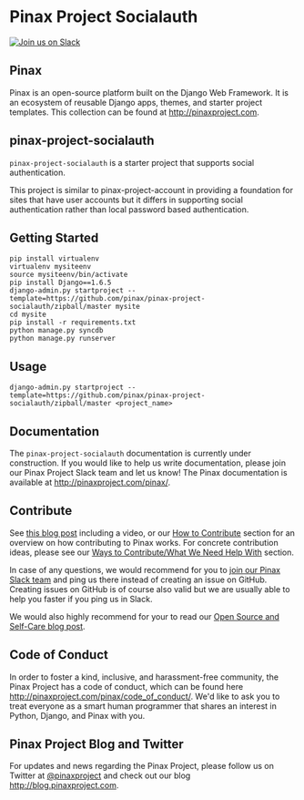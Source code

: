 Pinax Project Socialauth
========================
[![Join us on Slack](http://slack.pinaxproject.com/badge.svg)](http://slack.pinaxproject.com/)


Pinax
-------

Pinax is an open-source platform built on the Django Web Framework. It is an ecosystem of reusable Django apps, themes, and starter project templates. 
This collection can be found at http://pinaxproject.com.


pinax-project-socialauth
-------------------------

`pinax-project-socialauth` is a starter project that supports social authentication.

This project is similar to pinax-project-account in providing a foundation for
sites that have user accounts but it differs in supporting social
authentication rather than local password based authentication.


Getting Started
-----------------

    pip install virtualenv
    virtualenv mysiteenv
    source mysiteenv/bin/activate
    pip install Django==1.6.5
    django-admin.py startproject --template=https://github.com/pinax/pinax-project-socialauth/zipball/master mysite
    cd mysite
    pip install -r requirements.txt
    python manage.py syncdb
    python manage.py runserver
    


Usage
------

    django-admin.py startproject --template=https://github.com/pinax/pinax-project-socialauth/zipball/master <project_name>


Documentation
--------------

The `pinax-project-socialauth` documentation is currently under construction. If you would like to help us write documentation, please join our Pinax Project Slack team and let us know! The Pinax documentation is available at http://pinaxproject.com/pinax/.


Contribute
----------------

See [this blog post](http://blog.pinaxproject.com/2016/02/26/recap-february-pinax-hangout/) including a video, or our [How to Contribute](http://pinaxproject.com/pinax/how_to_contribute/) section for an overview on how contributing to Pinax works. For concrete contribution ideas, please see our [Ways to Contribute/What We Need Help With](http://pinaxproject.com/pinax/ways_to_contribute/) section.

In case of any questions, we would recommend for you to [join our Pinax Slack team](http://slack.pinaxproject.com) and ping us there instead of creating an issue on GitHub. Creating issues on GitHub is of course also valid but we are usually able to help you faster if you ping us in Slack.

We would also highly recommend for your to read our [Open Source and Self-Care blog post](http://blog.pinaxproject.com/2016/01/19/open-source-and-self-care/).  


Code of Conduct
----------------

In order to foster a kind, inclusive, and harassment-free community, the Pinax Project has a code of conduct, which can be found here  http://pinaxproject.com/pinax/code_of_conduct/. We'd like to ask you to treat everyone as a smart human programmer that shares an interest in Python, Django, and Pinax with you.


Pinax Project Blog and Twitter
-------------------------------

For updates and news regarding the Pinax Project, please follow us on Twitter at [@pinaxproject](https://twitter.com/pinaxproject) and check out our blog http://blog.pinaxproject.com.




